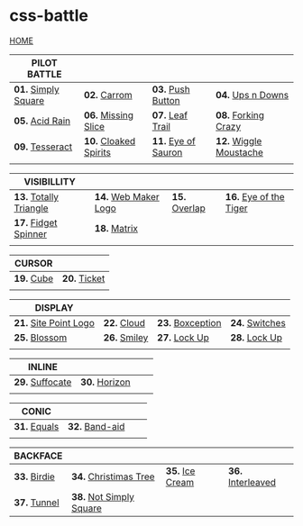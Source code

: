 
# css-battle

 [HOME](https://josimarmg.github.io/css-battle/)

|PILOT BATTLE||||
|--|--|--|--|
|**01.** [Simply Square](https://josimarmg.github.io/css-battle/01-pilot-battle/01-simply-square.html) |**02.** [Carrom](https://josimarmg.github.io/css-battle/01-pilot-battle/02-carrom.html) |**03.** [Push Button](https://josimarmg.github.io/css-battle/01-pilot-battle/03-push-button.html) |**04.** [Ups n Downs](https://josimarmg.github.io/css-battle/01-pilot-battle/04-ups-n-downs.html) |
**05.** [Acid Rain](https://josimarmg.github.io/css-battle/01-pilot-battle/05-acid-rain.html)|**06.** [Missing Slice](https://josimarmg.github.io/css-battle/01-pilot-battle/06-missing-slice.html) |**07.** [Leaf Trail](https://josimarmg.github.io/css-battle/01-pilot-battle/07-leafy-trail.html) |**08.** [Forking Crazy](https://josimarmg.github.io/css-battle/01-pilot-battle/08-forking-crazy.html) |
**09.** [Tesseract](https://josimarmg.github.io/css-battle/01-pilot-battle/09-tesseract.html) |**10.** [Cloaked Spirits](https://josimarmg.github.io/css-battle/01-pilot-battle/10-cloaked-spirits.html)| **11.** [Eye of Sauron](https://josimarmg.github.io/css-battle/01-pilot-battle/11-eye-of-sauron.html) |**12.** [Wiggle Moustache](https://josimarmg.github.io/css-battle/01-pilot-battle/12-wiggly-moustache.html) |
|||||

|VISIBILLITY| | | |
|--|--|--|--|
|**13.** [Totally Triangle](https://josimarmg.github.io/css-battle/02-visibility/13-totally-triangle.html) |**14.** [Web Maker Logo](https://josimarmg.github.io/css-battle/02-visibility/14-web-maker-logo.html) |**15.** [Overlap](https://josimarmg.github.io/css-battle/02-visibility/15-overlap.html) |**16.** [Eye of the Tiger](https://josimarmg.github.io/css-battle/02-visibility/16-eye-of-the-tiger.html) |
**17.** [Fidget Spinner](https://josimarmg.github.io/css-battle/02-visibility/17-fidget-spinner.html) | **18.** [Matrix](https://josimarmg.github.io/css-battle/02-visibility/18-matrix.html) |
|||||

|CURSOR| |
|--|--|
|**19.** [Cube](https://josimarmg.github.io/css-battle/03-cursor/19-cube.html) | **20.** [Ticket](https://josimarmg.github.io/css-battle/03-cursor/20-ticket.html) |
|||

|DISPLAY| | | |
|--|--|--|--|
**21.** [Site Point Logo](https://josimarmg.github.io/css-battle/04-display/21-sitepointlogo.html) | **22.** [Cloud](https://josimarmg.github.io/css-battle/04-display/22-cloud.html) | **23.** [Boxception](https://josimarmg.github.io/css-battle/04-display/23-boxception.html) |**24.** [Switches](https://josimarmg.github.io/css-battle/04-display/24-switches.html) |
**25.** [Blossom](https://josimarmg.github.io/css-battle/04-display/25-blossom.html) |**26.** [Smiley](https://josimarmg.github.io/css-battle/04-display/26-smiley.html) | **27.** [Lock Up](https://josimarmg.github.io/css-battle/04-display/27-lock-up.html) |**28.** [Lock Up](https://josimarmg.github.io/css-battle/04-display/28-cups-balls.html) |
|||

|INLINE| | | |
|--|--|--|--|
**29.** [Suffocate](https://josimarmg.github.io/css-battle/05-inline/29-suffocate.html) | **30.** [Horizon](https://josimarmg.github.io/css-battle/05-inline/30-horizon.html) |
|||

|CONIC| | | |
|--|--|--|--|
**31.** [Equals](https://josimarmg.github.io/css-battle/06-conic/31-equals.html) | **32.** [Band-aid](https://josimarmg.github.io/css-battle/06-conic/32-band-aid.html) |
|||

|BACKFACE| | | |
|--|--|--|--|
**33.** [Birdie](https://josimarmg.github.io/css-battle/07-backface/33-birdie.html) | **34.** [Christimas Tree](https://josimarmg.github.io/css-battle/07-backface/34-christmas-tree.html) | **35.** [Ice Cream](https://josimarmg.github.io/css-battle/07-backface/35-ice-cream.html)| **36.** [Interleaved](https://josimarmg.github.io/css-battle/07-backface/36-interleaved.html)|
**37.** [Tunnel](https://josimarmg.github.io/css-battle/07-backface/37-tunnel.html)| **38.** [Not Simply Square](https://josimarmg.github.io/css-battle/07-backface/38-not-simply-square.html)|